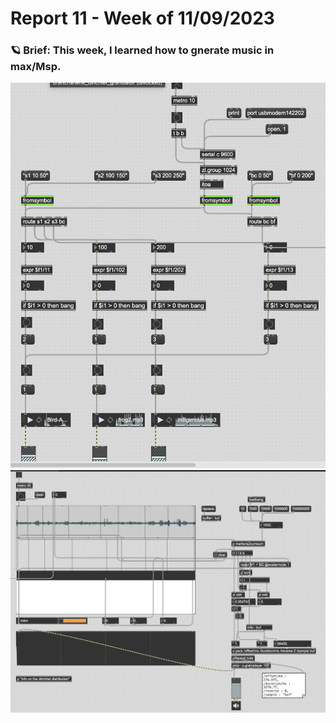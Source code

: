 # Report 11 - Week of 11/09/2023 
### 🪐 Brief: This week, I learned how to gnerate music in max/Msp. ###

<img width="1200" alt="how to operate the lasser cutter" src="https://github.com/Berkeley-MDes/tdf-fa23-IamCharleneLu/blob/main/image/%E6%88%AA%E5%9C%96%202023-12-06%20%E4%B8%8A%E5%8D%883.17.30.png">
<img width="1200" alt="how to operate the lasser cutter" src="https://github.com/Berkeley-MDes/tdf-fa23-IamCharleneLu/blob/main/image/%E6%88%AA%E5%9C%96%202023-12-06%20%E4%B8%8A%E5%8D%883.17.39.png">
